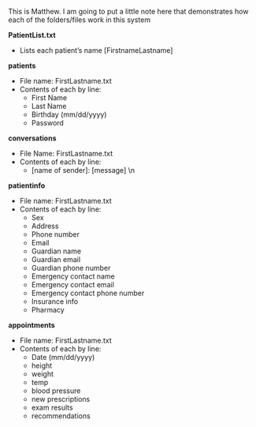 This is Matthew. I am going to put a little note here that demonstrates how each of the folders/files work in this system


**PatientList.txt**
- Lists each patient’s name [FirstnameLastname]

**patients**
- File name: FirstLastname.txt
- Contents of each by line:
    - First Name
    - Last Name
    - Birthday (mm/dd/yyyy)
    - Password

**conversations**
- File Name: FirstLastname.txt
- Contents of each by line:
    - [name of sender]: [message] \n

**patientinfo**
- File name: FirstLastname.txt
- Contents of each by line:
    - Sex
    - Address
    - Phone number
    - Email
    - Guardian name
    - Guardian email
    - Guardian phone number
    - Emergency contact name
    - Emergency contact email
    - Emergency contact phone number
    - Insurance info
    - Pharmacy

**appointments**
- File name: FirstLastname.txt
- Contents of each by line:
    - Date (mm/dd/yyyy)
    - height
    - weight
    - temp
    - blood pressure
    - new prescriptions
    - exam results
    - recommendations
